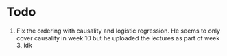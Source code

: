 # Todo

1. Fix the ordering with causality and logistic regression. He seems to only
   cover causality in week 10 but he uploaded the lectures as part of week 3,
   idk
